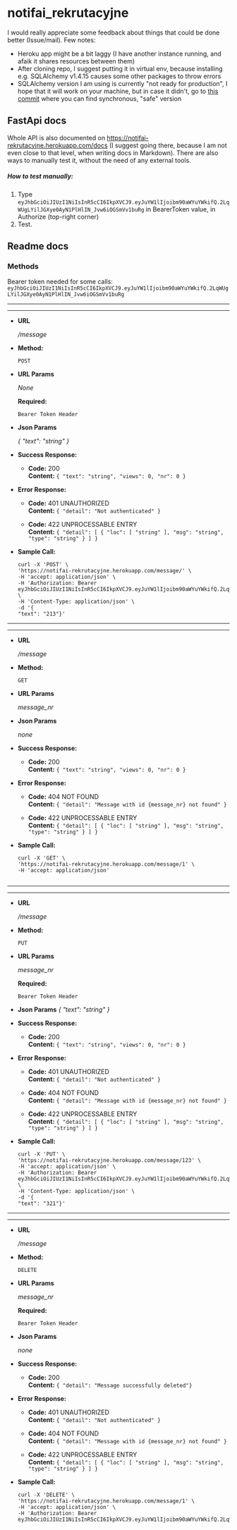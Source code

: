 # notifai_rekrutacyjne
I would really appreciate some feedback about things that could be done better (Issue/mail).
Few notes:
 - Heroku app might be a bit laggy (I have another instance running, and afaik it shares resources between them)
 - After cloning repo, I suggest putting it in virtual env, because installing e.g. SQLAlchemy v1.4.15 causes some other packages to throw errors
 - SQLAlchemy version I am using is currently "not ready for production", I hope that it will work on your machine, but in case it didn't, go to [this commit](https://github.com/Normale/notifai_rekrutacyjne/commit/2f037cb307731dbe1c7a03be4495e17b9355fa24)
 where you can find synchronous, "safe" version
## FastApi docs
Whole API is also documented on https://notifai-rekrutacyjne.herokuapp.com/docs (I suggest going there, because I am not even close to that level, when writing docs in Markdown).
There are also ways to manually test it, without the need of any external tools.
##### How to test manually:
1. Type `eyJhbGciOiJIUzI1NiIsInR5cCI6IkpXVCJ9.eyJuYW1lIjoibm90aWYuYWkifQ.2LqWUgLYilJGXye0AyN1PlHlIN_Jvw6iOGSmVv1buRg` in BearerToken value, in Authorize (top-right corner)
2. Test.

## Readme docs
### Methods 
Bearer token needed for some calls: `eyJhbGciOiJIUzI1NiIsInR5cCI6IkpXVCJ9.eyJuYW1lIjoibm90aWYuYWkifQ.2LqWUgLYilJGXye0AyN1PlHlIN_Jvw6iOGSmVv1buRg`

------------
------------
* **URL**

  _/message_

* **Method:**
  
  `POST`
  
*  **URL Params**

   _None_

   **Required:**
 
   `Bearer Token Header`

* **Json Params**

  _{
  "text": "string"
}_

* **Success Response:**
  * **Code:** 200 <br />
    **Content:** `{
  "text": "string",
  "views": 0,
  "nr": 0
}`
 
* **Error Response:**
  * **Code:** 401 UNAUTHORIZED <br />
    **Content:** `{
  "detail": "Not authenticated"
}`

  * **Code:** 422 UNPROCESSABLE ENTRY <br />
    **Content:** `{
  "detail": [
    {
      "loc": [
        "string"
      ],
      "msg": "string",
      "type": "string"
    }
  ]
}`

* **Sample Call:**
  ```
  curl -X 'POST' \
  'https://notifai-rekrutacyjne.herokuapp.com/message/' \
  -H 'accept: application/json' \
  -H 'Authorization: Bearer eyJhbGciOiJIUzI1NiIsInR5cCI6IkpXVCJ9.eyJuYW1lIjoibm90aWYuYWkifQ.2LqWUgLYilJGXye0AyN1PlHlIN_Jvw6iOGSmVv1buRg' \
  -H 'Content-Type: application/json' \
  -d '{
  "text": "213"}'

------------
------------
* **URL**

  _/message_

* **Method:**
  
  `GET`
  
*  **URL Params**

   _message_nr_

* **Json Params**

  _none_

* **Success Response:**
  * **Code:** 200 <br />
    **Content:** `{
  "text": "string",
  "views": 0,
  "nr": 0
}`
 
* **Error Response:**
  * **Code:** 404 NOT FOUND <br />
    **Content:** `{
  "detail": "Message with id {message_nr} not found"
}`


  * **Code:** 422 UNPROCESSABLE ENTRY <br />
    **Content:** `{
  "detail": [
    {
      "loc": [
        "string"
      ],
      "msg": "string",
      "type": "string"
    }
  ]
}`

* **Sample Call:**
  ```
  curl -X 'GET' \
  'https://notifai-rekrutacyjne.herokuapp.com/message/1' \
  -H 'accept: application/json'


------------
------------
* **URL**

  _/message_

* **Method:**
  
  `PUT`
  
*  **URL Params**

   _message_nr_

   **Required:**
 
   `Bearer Token Header`

* **Json Params**
 _{
  "text": "string"
}_

* **Success Response:**
  * **Code:** 200 <br />
    **Content:** `{
  "text": "string",
  "views": 0,
  "nr": 0
}`
 
* **Error Response:**

    * **Code:** 401 UNAUTHORIZED <br />
    **Content:** `{
  "detail": "Not authenticated"
}`

  * **Code:** 404 NOT FOUND <br />
    **Content:** `{
  "detail": "Message with id {message_nr} not found"
}`


  * **Code:** 422 UNPROCESSABLE ENTRY <br />
    **Content:** `{
  "detail": [
    {
      "loc": [
        "string"
      ],
      "msg": "string",
      "type": "string"
    }
  ]
}`

* **Sample Call:**
  ```x
  curl -X 'PUT' \
  'https://notifai-rekrutacyjne.herokuapp.com/message/123' \
  -H 'accept: application/json' \
  -H 'Authorization: Bearer eyJhbGciOiJIUzI1NiIsInR5cCI6IkpXVCJ9.eyJuYW1lIjoibm90aWYuYWkifQ.2LqWUgLYilJGXye0AyN1PlHlIN_Jvw6iOGSmVv1buRg' \
  -H 'Content-Type: application/json' \
  -d '{
  "text": "321"}'
  ```


------------
------------
* **URL**

  _/message_

* **Method:**
  
  `DELETE`
  
*  **URL Params**

   _message_nr_

   **Required:**
 
   `Bearer Token Header`

* **Json Params**

  _none_

* **Success Response:**
  * **Code:** 200 <br />
    **Content:** `{
  "detail": "Message successfully deleted"}`
 
* **Error Response:**
  * **Code:** 401 UNAUTHORIZED <br />
    **Content:** `{
  "detail": "Not authenticated"
}`
  * **Code:** 404 NOT FOUND <br />
    **Content:** `{
  "detail": "Message with id {message_nr} not found"
}`


  * **Code:** 422 UNPROCESSABLE ENTRY <br />
    **Content:** `{
  "detail": [
    {
      "loc": [
        "string"
      ],
      "msg": "string",
      "type": "string"
    }
  ]
}`

* **Sample Call:**
  ```
  curl -X 'DELETE' \
  'https://notifai-rekrutacyjne.herokuapp.com/message/1' \
  -H 'accept: application/json' \
  -H 'Authorization: Bearer eyJhbGciOiJIUzI1NiIsInR5cCI6IkpXVCJ9.eyJuYW1lIjoibm90aWYuYWkifQ.2LqWUgLYilJGXye0AyN1PlHlIN_Jvw6iOGSmVv1buRg'
```


